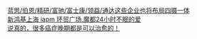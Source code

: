   
[蓝思/伯恩/精研/富驰/富士康/领益/通达这些企业也将布局四摄一体](http://www.dianyue.me/archives/292/k61k3i3nj01s1xdi/)  
[新鸿基上海 iapm 环贸广场,魔都24小时不眠的爱](http://www.dianyue.me/archives/094/qi347ohuucjfcw54/)  
[说真的，很多癌症晚期都是可以治愈的！](http://www.dianyue.me/archives/083/hqta5p3vyefxhx7s/)